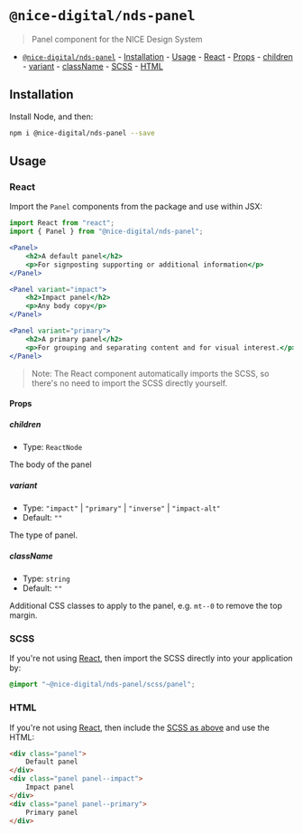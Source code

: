 # `@nice-digital/nds-panel`

> Panel component for the NICE Design System

- [`@nice-digital/nds-panel`](#nice-digitalnds-panel) - [Installation](#installation) - [Usage](#usage) - [React](#react) - [Props](#props) - [children](#children) - [variant](#variant) - [className](#classname) - [SCSS](#scss) - [HTML](#html)

## Installation

Install Node, and then:

```sh
npm i @nice-digital/nds-panel --save
```

## Usage

### React

Import the `Panel` components from the package and use within JSX:

```jsx
import React from "react";
import { Panel } from "@nice-digital/nds-panel";

<Panel>
	<h2>A default panel</h2>
	<p>For signposting supporting or additional information</p>
</Panel>

<Panel variant="impact">
	<h2>Impact panel</h2>
	<p>Any body copy</p>
</Panel>

<Panel variant="primary">
	<h2>A primary panel</h2>
	<p>For grouping and separating content and for visual interest.</p>
</Panel>
```

> Note: The React component automatically imports the SCSS, so there's no need to import the SCSS directly yourself.

#### Props

##### children

- Type: `ReactNode`

The body of the panel

##### variant

- Type: `"impact"` | `"primary"` | `"inverse"` | `"impact-alt"`
- Default: `""`

The type of panel.

##### className

- Type: `string`
- Default: `""`

Additional CSS classes to apply to the panel, e.g. `mt--0` to remove the top margin.

### SCSS

If you're not using [React](#react), then import the SCSS directly into your application by:

```scss
@import "~@nice-digital/nds-panel/scss/panel";
```

### HTML

If you're not using [React](#react), then include the [SCSS as above](#scss) and use the HTML:

```html
<div class="panel">
	Default panel
</div>
<div class="panel panel--impact">
	Impact panel
</div>
<div class="panel panel--primary">
	Primary panel
</div>
```
